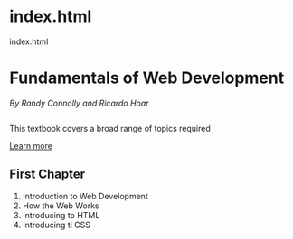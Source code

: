 # index.html
index.html
<!DOCTYPE html>
<html lang="en">
<head>
    <meta charset="UTF-8">
    <title>Shafiga</title>
</head>
<body>
    <h1><b>Fundamentals of Web Development</b></h1>
    <p><em>By Randy Connolly and Ricardo Hoar</em></p>
    <a href="Coverlarge.jpg" target="_blank">
        <img src="cover-small.jpg" alt="" width=“250” height=“350”>
    </a>
    <p>This textbook covers a broad range of topics required</p>
    <p><a href="http://asoiu.edu.az/">Learn more</a></p>
    <h2><b>First Chapter</b></h2>
    <ol>
        <li>Introduction to Web Development</li>
        <li>How the Web Works</li>
        <li>Introducing to HTML</li>
        <li>Introducing ti CSS</li>
    </ol>
</body>
</html>
